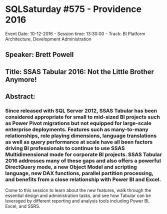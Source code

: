 # SQLSaturday #575 - Providence 2016
Event Date: 10-12-2016 - Session time: 13:30:00 - Track: BI Platform Architecture, Development  Administration
## Speaker: Brett Powell
## Title: SSAS Tabular 2016: Not the Little Brother Anymore!
## Abstract:
### Since released with SQL Server 2012, SSAS Tabular has been considered appropriate for small to mid-sized BI projects such as Power Pivot migrations but not equipped for large-scale enterprise deployments. Features such as many-to-many relationships, role playing dimensions, language translations as well as query performance at scale have all been factors driving BI professionals to continue to use SSAS Multidimensional mode for corporate BI projects. SSAS Tabular 2016 addresses many of these gaps and also offers a powerful DirectQuery mode, a new Object Model and scripting language, new DAX functions, parallel partition processing, and benefits from a close relationship with Power BI and Excel. 

Come to this session to learn about the new features, walk through the essential design and administration tasks, and see how Tabular can be leveraged by different reporting and analysis tools including Power BI, Excel, and SSRS.
